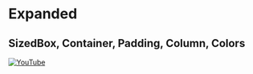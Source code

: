 # Expanded
## SizedBox, Container, Padding, Column, Colors


[![YouTube](https://img.youtube.com/vi/Tx7NwLubVRM/0.jpg)](https://youtu.be/Tx7NwLubVRM "Expanded | SizedBox, Container, Padding, Column, Colors")
